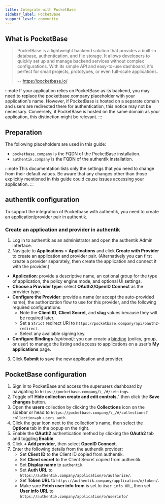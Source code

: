 ```yaml
---
title: Integrate with PocketBase
sidebar_label: PocketBase
support_level: community
---
```


## What is PocketBase

> PocketBase is a lightweight backend solution that provides a built-in database, authentication, and file storage.
> It allows developers to quickly set up and manage backend services without complex configurations.
> With its simple API and easy-to-use dashboard, it's perfect for small projects, prototypes, or even full-scale applications.
>
> -- https://pocketbase.io/

:::note
If your application relies on PocketBase as its backend, you may need to replace the pocketbase.company placeholder with your application's name.
However, if PocketBase is hosted on a separate domain and users are redirected there for authentication, this notice may not be necessary. Conversely, if PocketBase is hosted on the same domain as your application, this distinction might be relevant.
:::

## Preparation

The following placeholders are used in this guide:

- `pocketbase.company` is the FQDN of the PocketBase installation.
- `authentik.company` is the FQDN of the authentik installation.

:::note
This documentation lists only the settings that you need to change from their default values. Be aware that any changes other than those explicitly mentioned in this guide could cause issues accessing your application.
:::

## authentik configuration

To support the integration of Pocketbase with authentik, you need to create an application/provider pair in authentik.

### Create an application and provider in authentik

1. Log in to authentik as an administrator and open the authentik Admin interface.
2. Navigate to **Applications** > **Applications** and click **Create with Provider** to create an application and provider pair. (Alternatively you can first create a provider separately, then create the application and connect it with the provider.)

- **Application**: provide a descriptive name, an optional group for the type of application, the policy engine mode, and optional UI settings.
- **Choose a Provider type**: select **OAuth2/OpenID Connect** as the provider type.
- **Configure the Provider**: provide a name (or accept the auto-provided name), the authorization flow to use for this provider, and the following required configurations.
    - Note the **Client ID**, **Client Secret**, and **slug** values because they will be required later.
    - Set a `Strict` redirect URI to `https://pocketbase.company/api/oauth2-redirect`.
    - Select any available signing key.
- **Configure Bindings** _(optional)_: you can create a [binding](/docs/add-secure-apps/flows-stages/bindings/) (policy, group, or user) to manage the listing and access to applications on a user's **My applications** page.

3. Click **Submit** to save the new application and provider.

## PocketBase configuration

1. Sign in to PocketBase and access the superusers dashboard by navigating to `https://pocketbase.company/\_/#/settings`.
2. Toggle off **Hide collection create and edit controls**," then click the **Save changes** button.
3. Open the **users** collection by clicking the **Collections** icon on the sidebar or head to `https://pocketbase.company/\_/#/collections?collection=pb_users_auth`.
4. Click the gear icon next to the collection's name, then select the **Options** tab in the popup on the right.
5. Enable the **OAuth2** authentication method by clicking the **OAuth2** tab and toggling **Enable**.
6. Click **+ Add provider**, then select **OpenID Connect**.
7. Enter the following details from the authentik provider:
    - Set **Client ID** to the Client ID copied from authentik.
    - Set **Client secret** to the Client Secret copied from authentik.
    - Set **Display name** to `authentik`.
    - Set **Auth URL** to `https://authentik.company/application/o/authorize/`.
    - Set **Token URL** to `https://authentik.company/application/o/token/`.
    - Make sure **Fetch user info from** is set to `User info URL`, then set **User info URL** to `https://authentik.company/application/o/userinfo/`
